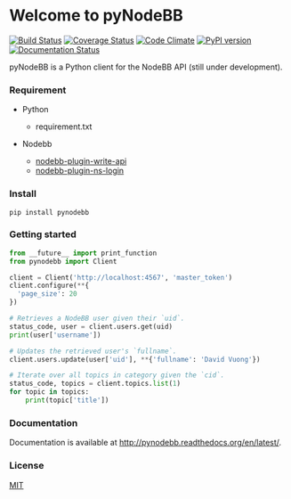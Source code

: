 # Welcome to pyNodeBB

[![Build Status](https://travis-ci.org/davidvuong/pynodebb.svg?branch=master)](https://travis-ci.org/davidvuong/pynodebb)
[![Coverage Status](https://coveralls.io/repos/davidvuong/pynodebb/badge.svg?branch=master&service=github)](https://coveralls.io/github/davidvuong/pynodebb?branch=master)
[![Code Climate](https://codeclimate.com/github/davidvuong/pynodebb/badges/gpa.svg)](https://codeclimate.com/github/davidvuong/pynodebb)
[![PyPI version](https://badge.fury.io/py/pynodebb.svg)](http://badge.fury.io/py/pynodebb)
[![Documentation Status](https://readthedocs.org/projects/pynodebb/badge/?version=latest)](https://readthedocs.org/projects/pynodebb/?badge=latest)

pyNodeBB is a Python client for the NodeBB API (still under development).


### Requirement

* Python

  * requirement.txt

* Nodebb

  * [nodebb-plugin-write-api](https://github.com/NodeBB/nodebb-plugin-write-api)
  * [nodebb-plugin-ns-login](https://github.com/NicolasSiver/nodebb-plugin-ns-login)


### Install

```
pip install pynodebb
```

### Getting started

```python
from __future__ import print_function
from pynodebb import Client

client = Client('http://localhost:4567', 'master_token')
client.configure(**{
  'page_size': 20
})

# Retrieves a NodeBB user given their `uid`.
status_code, user = client.users.get(uid)
print(user['username'])

# Updates the retrieved user's `fullname`.
client.users.update(user['uid'], **{'fullname': 'David Vuong'})

# Iterate over all topics in category given the `cid`.
status_code, topics = client.topics.list(1)
for topic in topics:
    print(topic['title'])
```

### Documentation

Documentation is available at http://pynodebb.readthedocs.org/en/latest/.

### License

[MIT](https://github.com/davidvuong/pynodebb/blob/master/LICENSE.md)
